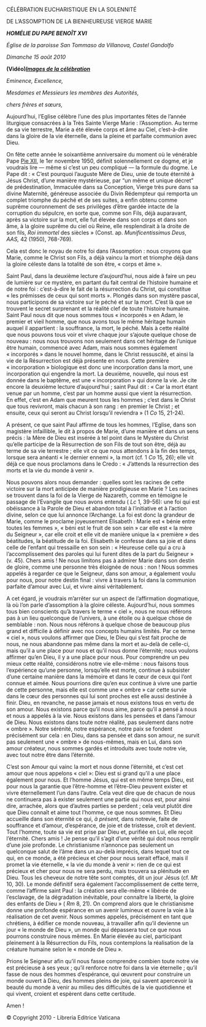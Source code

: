 CÉLÉBRATION EUCHARISTIQUE EN LA SOLENNITÉ

DE L’ASSOMPTION DE LA BIENHEUREUSE VIERGE MARIE

***HOMÉLIE DU PAPE BENOÎT XVI***

*Église de la paroisse San Tommaso da Villanova, Castel Gandolfo*

*Dimanche 15 août 2010*

**(Vidéo)*****[Images de la célébration](http://www.vatican.va/news_services/liturgy/photogallery/2010/20100815/index.html)***

*Eminence, Excellence,*

*Mesdames et Messieurs les membres des Autorités,*

*chers frères et sœurs,*

Aujourd’hui, l’Eglise célèbre l’une des plus importantes fêtes de l’année liturgique consacrées à la Très Sainte Vierge Marie : l’Assomption. Au terme de sa vie terrestre, Marie a été élevée corps et âme au Ciel, c’est-à-dire dans la gloire de la vie éternelle, dans la pleine et parfaite communion avec Dieu.

On fête cette année le soixantième anniversaire du moment où le vénérable Pape [Pie XII](/content/pius-xii/fr.html), le 1er novembre 1950, définit solennellement ce dogme, et je voudrais lire — même si c’est un peu compliqué — la formule du dogme. Le Pape dit : « C’est pourquoi l’auguste Mère de Dieu, unie de toute éternité à Jésus Christ, d’une manière mystérieuse, par “un même et unique décret” de prédestination, Immaculée dans sa Conception, Vierge très pure dans sa divine Maternité, généreuse associée du Divin Rédempteur qui remporta un complet triomphe du péché et de ses suites, a enfin obtenu comme suprême couronnement de ses privilèges d’être gardée intacte de la corruption du sépulcre, en sorte que, comme son Fils, déjà auparavant, après sa victoire sur la mort, elle fut élevée dans son corps et dans son âme, à la gloire suprême du ciel où Reine, elle resplendirait à la droite de son fils, *Roi immortel* des siècles » (Const. ap. *Munificentissimus Deus*, *AAS,* 42 (1950), 768-769).

Cela est donc le noyau de notre foi dans l’Assomption : nous croyons que Marie, comme le Christ son Fils, a déjà vaincu la mort et triomphe déjà dans la gloire céleste dans la totalité de son être, « corps et âme ».

Saint Paul, dans la deuxième lecture d’aujourd’hui, nous aide à faire un peu de lumière sur ce mystère, en partant du fait central de l’histoire humaine et de notre foi : c’est-à-dire le fait de la résurrection du Christ, qui constitue « les prémisses de ceux qui sont morts ». Plongés dans son mystère pascal, nous participons de sa victoire sur le péché et sur la mort. C’est là que se trouvent le secret surprenant et la réalité clef de toute l’histoire humaine. Saint Paul nous dit que nous sommes tous « incorporés » en Adam, le premier et vieil homme, que nous avons tous le même héritage humain auquel il appartient : la souffrance, la mort, le péché. Mais à cette réalité que nous pouvons tous voir et vivre chaque jour s’ajoute quelque chose de nouveau : nous nous trouvons non seulement dans cet héritage de l’unique être humain, commencé avec Adam, mais nous sommes également « incorporés » dans le nouvel homme, dans le Christ ressuscité, et ainsi la vie de la Résurrection est déjà présente en nous. Cette première « incorporation » biologique est donc une incorporation dans la mort, une incorporation qui engendre la mort. La deuxième, nouvelle, qui nous est donnée dans le baptême, est une « incorporation » qui donne la vie. Je cite encore la deuxième lecture d’aujourd’hui ; saint Paul dit : « Car la mort étant venue par un homme, c’est par un homme aussi que vient la résurrection. En effet, c’est en Adam que meurent tous les hommes ; c’est dans le Christ que tous revivront, mais chacun à son rang : en premier le Christ ; et ensuite, ceux qui seront au Christ lorsqu’il reviendra » (1 *Co* 15, 21-24).

A présent, ce que saint Paul affirme de tous les hommes, l’Eglise, dans son magistère infaillible, le dit à propos de Marie, d’une manière et dans un sens précis : la Mère de Dieu est insérée à tel point dans le Mystère du Christ qu’elle participe de la Résurrection de son Fils de tout son être, déjà au terme de sa vie terrestre ; elle vit ce que nous attendons à la fin des temps, lorsque sera anéanti « le dernier ennemi », la mort (cf. 1 *Co* 15, 26); elle vit déjà ce que nous proclamons dans le Credo : « J’attends la résurrection des morts et la vie du monde à venir ».

Nous pouvons alors nous demander : quelles sont les racines de cette victoire sur la mort anticipée de manière prodigieuse en Marie ? Les racines se trouvent dans la foi de la Vierge de Nazareth, comme en témoigne le passage de l’Evangile que nous avons entendu ( *Lc* 1, 39-56): une foi qui est obéissance à la Parole de Dieu et abandon total à l’initiative et à l’action divine, selon ce que lui annonce l’Archange. La foi est donc la grandeur de Marie, comme le proclame joyeusement Elisabeth : Marie est « bénie entre toutes les femmes », « béni est le fruit de son sein » car elle est « la mère du Seigneur », car elle croit et elle vit de manière unique la « première » des béatitudes, la béatitude de la foi. Elisabeth le confesse dans sa joie et dans celle de l’enfant qui tressaille en son sein : « Heureuse celle qui a cru à l’accomplissement des paroles qui lui furent dites de la part du Seigneur » (v. 45). Chers amis ! Ne nous limitons pas à admirer Marie dans son destin de gloire, comme une personne très éloignée de nous : non ! Nous sommes appelés à regarder ce que le Seigneur, dans son amour, a également voulu pour nous, pour notre destin final : vivre à travers la foi dans la communion parfaite d’amour avec Lui, et vivre ainsi véritablement.

A cet égard, je voudrais m’arrêter sur un aspect de l’affirmation dogmatique, là où l’on parle d’assomption à la gloire céleste. Aujourd’hui, nous sommes tous bien conscients qu’à travers le terme « ciel », nous ne nous référons pas à un lieu quelconque de l’univers, à une étoile ou à quelque chose de semblable : non. Nous nous référons à quelque chose de beaucoup plus grand et difficile à définir avec nos concepts humains limités. Par ce terme « ciel », nous voulons affirmer que Dieu, le Dieu qui s’est fait proche de nous, ne nous abandonne pas même dans la mort et au-delà de celle-ci, mais qu’il a une place pour nous et qu’il nous donne l’éternité; nous voulons affirmer qu’en Dieu, il y a une place pour nous. Pour comprendre un peu mieux cette réalité, considérons notre vie elle-même : nous faisons tous l’expérience qu’une personne, lorsqu’elle est morte, continue à subsister d’une certaine manière dans la mémoire et dans le cœur de ceux qui l’ont connue et aimée. Nous pourrions dire qu’en eux continue à vivre une partie de cette personne, mais elle est comme une « ombre » car cette survie dans le cœur des personnes qui lui sont proches est elle aussi destinée à finir. Dieu, en revanche, ne passe jamais et nous existons tous en vertu de son amour. Nous existons parce qu’il nous aime, parce qu’il a pensé à nous et nous a appelés à la vie. Nous existons dans les pensées et dans l’amour de Dieu. Nous existons dans toute notre réalité, pas seulement dans notre « ombre ». Notre sérénité, notre espérance, notre paix se fondent précisément sur cela : en Dieu, dans sa pensée et dans son amour, ne survit pas seulement une « ombre » de nous-mêmes, mais en Lui, dans son amour créateur, nous sommes gardés et introduits avec toute notre vie, avec tout notre être dans l’éternité.

C’est son Amour qui vainc la mort et nous donne l’éternité, et c’est cet amour que nous appelons « ciel »: Dieu est si grand qu’il a une place également pour nous. Et l’homme Jésus, qui est en même temps Dieu, est pour nous la garantie que l’être-homme et l’être-Dieu peuvent exister et vivre éternellement l’un dans l’autre. Cela veut dire que de chacun de nous ne continuera pas à exister seulement une partie qui nous est, pour ainsi dire, arrachée, alors que d’autres parties se perdent ; cela veut plutôt dire que Dieu connaît et aime tout l’homme, ce que nous sommes. Et Dieu accueille dans son éternité ce qui, *à présent,* dans notrevie, faite de souffrance et d’amour, d’espérance, de joie et de tristesse, croît et devient. Tout l’homme, toute sa vie est prise par Dieu et, purifiée en Lui, elle reçoit l’éternité. Chers amis ! Je pense qu’il s’agit d’une vérité qui doit nous remplir d’une joie profonde. Le christianisme n’annonce pas seulement un quelconque salut de l’âme dans un au-delà imprécis, dans lequel tout ce qui, en ce monde, a été précieux et cher pour nous serait effacé, mais il promet la vie éternelle, « la vie du monde à venir »: rien de ce qui est précieux et cher pour nous ne sera perdu, mais trouvera sa plénitude en Dieu. Tous les cheveux de notre tête sont comptés, dit un jour Jésus (cf. *Mt* 10, 30). Le monde définitif sera également l’accomplissement de cette terre, comme l’affirme saint Paul : la création sera elle-même « libérée de l’esclavage, de la dégradation inévitable, pour connaître la liberté, la gloire des enfants de Dieu » ( *Rm* 8, 21). On comprend alors que le christianisme donne une profonde espérance en un avenir lumineux et ouvre la voie à la réalisation de cet avenir. Nous sommes appelés, précisément en tant que chrétiens, à édifier ce monde nouveau, à travailler afin qu’il devienne un jour « le monde de Dieu », un monde qui dépassera tout ce que nous pourrons construire nous mêmes. En Marie élevée au ciel, participant pleinement à la Résurrection du Fils, nous contemplons la réalisation de la créature humaine selon le « monde de Dieu ».

Prions le Seigneur afin qu’il nous fasse comprendre combien toute notre vie est précieuse à ses yeux ; qu’il renforce notre foi dans la vie éternelle ; qu’il fasse de nous des hommes d’espérance, qui œuvrent pour construire un monde ouvert à Dieu, des hommes pleins de joie, qui savent apercevoir la beauté du monde à venir au milieu des difficultés de la vie quotidienne et qui vivent, croient et espèrent dans cette certitude.

Amen !

© Copyright 2010 - Libreria Editrice Vaticana